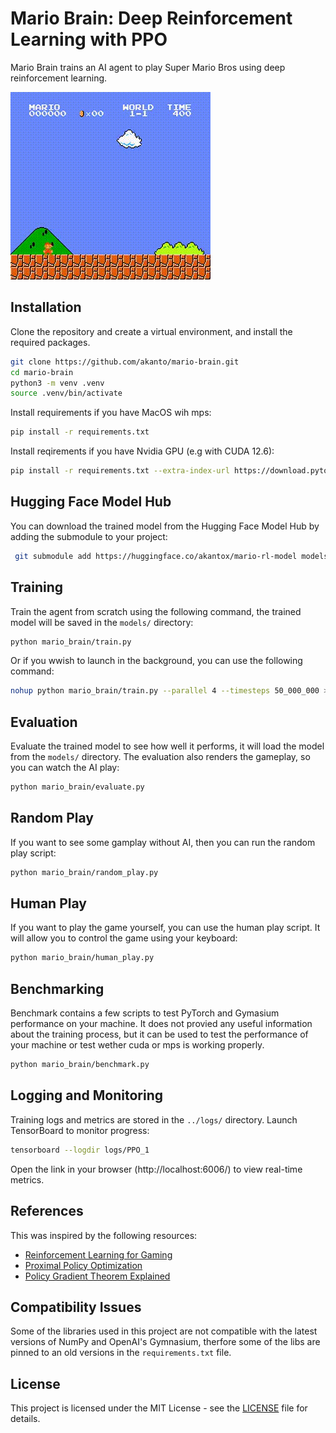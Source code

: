 # Mario Brain: Deep Reinforcement Learning with PPO

Mario Brain trains an AI agent to play Super Mario Bros using deep reinforcement learning.

![Mario Gameplay](./videos/mario_gameplay.gif)

## Installation

Clone the repository and create a virtual environment, and install the required packages.

```bash
git clone https://github.com/akanto/mario-brain.git
cd mario-brain
python3 -m venv .venv
source .venv/bin/activate
```

Install requirements if you have MacOS wih mps:

```bash
pip install -r requirements.txt
```

Install reqirements if you have Nvidia GPU (e.g with CUDA 12.6):

```bash
pip install -r requirements.txt --extra-index-url https://download.pytorch.org/whl/cu126
```

## Hugging Face Model Hub

You can download the trained model from the Hugging Face Model Hub by adding the submodule to your project:

```bash
 git submodule add https://huggingface.co/akantox/mario-rl-model models
```

## Training

Train the agent from scratch using the following command, the trained model will be saved in the `models/` directory:

```bash
python mario_brain/train.py
```

Or if you wwish to launch in the background, you can use the following command:

```bash
nohup python mario_brain/train.py --parallel 4 --timesteps 50_000_000 > train.log 2>&1 &
```

## Evaluation

Evaluate the trained model to see how well it performs, it will load the model from the `models/` directory. The evaluation also renders the gameplay, so you can watch the AI play:

```bash
python mario_brain/evaluate.py
```

## Random Play

If you want to see some gamplay without AI, then you can run the random play script:

```bash
python mario_brain/random_play.py
```

## Human Play

If you want to play the game yourself, you can use the human play script. It will allow you to control the game using your keyboard:

```bash
python mario_brain/human_play.py
```

## Benchmarking

Benchmark contains a few scripts to test PyTorch and Gymasium performance on your machine. It does not provied any useful information about the training process, but it can be used to test the performance of your machine or test wether cuda or mps is working properly.

```bash
python mario_brain/benchmark.py
```

## Logging and Monitoring

Training logs and metrics are stored in the `../logs/` directory. Launch TensorBoard to monitor progress:

```bash
tensorboard --logdir logs/PPO_1
```

Open the link in your browser (http://localhost:6006/) to view real-time metrics.

## References

This was inspired by the following resources:

- [Reinforcement Learning for Gaming](https://youtu.be/dWmJ5CXSKdw)
- [Proximal Policy Optimization](https://youtu.be/5P7I-xPq8u8)
- [Policy Gradient Theorem Explained](https://youtu.be/cQfOQcpYRzE)

## Compatibility Issues

Some of the libraries used in this project are not compatible with the latest versions of NumPy and OpenAI's Gymnasium, therfore some of the libs are pinned to an old versions in the `requirements.txt` file.

## License

This project is licensed under the MIT License - see the [LICENSE](LICENSE) file for details.
